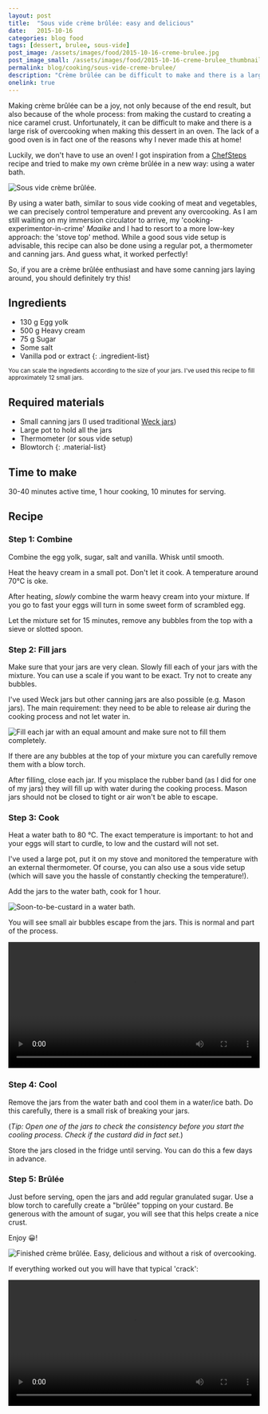 ```yaml
---
layout: post
title:  "Sous vide crème brûlée: easy and delicious"
date:   2015-10-16
categories: blog food
tags: [dessert, brulee, sous-vide]
post_image: /assets/images/food/2015-10-16-creme-brulee.jpg
post_image_small: /assets/images/food/2015-10-16-creme-brulee_thumbnail.jpg
permalink: blog/cooking/sous-vide-creme-brulee/
description: "Crème brûlée can be difficult to make and there is a large risk of overcooking. By using a water bath, this classical dessert becomes very easy to make."
onelink: true
---
```


Making crème brûlée can be a joy, not only because of the end result, but also because of the whole process: from making the custard to creating a nice caramel crust. Unfortunately, it can be difficult to make and there is a large risk of overcooking when making this dessert in an oven. The lack of a good oven is in fact one of the reasons why I never made this at home!

Luckily, we don't have to use an oven! I got inspiration from a [ChefSteps](https://www.chefsteps.com/activities/creme-brulee) recipe and tried to make my own crème brûlée in a new way: using a water bath.  

![Sous vide crème brûlée.](/assets/images/recipes/brulee-result-2.jpg)

By using a water bath, similar to sous vide cooking of meat and vegetables, we can precisely control temperature and prevent any overcooking. As I am still waiting on my immersion circulator to arrive, my 'cooking-experimentor-in-crime' *Maaike* and I had to resort to a more low-key approach: the 'stove top' method. While a good sous vide setup is advisable, this recipe can also be done using a regular pot, a thermometer and canning jars. And guess what, it worked perfectly!

So, if you are a crème brûlée enthusiast and have some canning jars laying around, you should definitely try this!

## Ingredients

- 130 g Egg yolk
- 500 g Heavy cream
- 75 g Sugar
- Some salt
- Vanilla pod or extract
{: .ingredient-list}

<small>You can scale the ingredients according to the size of your jars. I've used this recipe to fill approximately 12 small jars.</small>

## Required materials

- Small canning jars (I used traditional [Weck jars](https://amzn.to/33Mcm4g))
- Large pot to hold all the jars
- Thermometer (or sous vide setup)
- Blowtorch
{: .material-list}

## Time to make

30-40 minutes active time, 1 hour cooking, 10 minutes for serving.

## Recipe

### Step 1: Combine

Combine the egg yolk, sugar, salt and vanilla. Whisk until smooth.

Heat the heavy cream in a small pot. Don't let it cook. A temperature around 70&deg;C is oke.

After heating, *slowly* combine the warm heavy cream into your mixture. If you go to fast your eggs will turn in some sweet form of scrambled egg.

Let the mixture set for 15 minutes, remove any bubbles from the top with a sieve or slotted spoon.

### Step 2: Fill jars

Make sure that your jars are very clean. Slowly fill each of your jars with the mixture. You can use a scale if you want to be exact. Try not to create any bubbles.

I've used Weck jars but other canning jars are also possible (e.g. Mason jars). The main requirement: they need to be able to release air during the cooking process and not let water in.

![Fill each jar with an equal amount and make sure not to fill them completely.](/assets/images/recipes/brulee-filled.jpg)

If there are any bubbles at the top of your mixture you can carefully remove them with a blow torch.

After filling, close each jar. If you misplace the rubber band (as I did for one of my jars) they will fill up with water during the cooking process. Mason jars should not be closed to tight or air won't be able to escape.

### Step 3: Cook

Heat a water bath to 80 &deg;C. The exact temperature is important: to hot and your eggs will start to curdle, to low and the custard will not set.

I've used a large pot, put it on my stove and monitored the temperature with an external thermometer. Of course, you can also use a sous vide setup (which will save you the hassle of constantly checking the temperature!).

Add the jars to the water bath, cook for 1 hour.

![Soon-to-be-custard in a water bath.](/assets/images/recipes/brulee-bath.jpg)

You will see small air bubbles escape from the jars. This is normal and part of the process.

<video width="100%" controls>
  	<source src="/assets/movies/brulee-water-bath_480p.mp4" type="video/mp4">
	Your browser does not support the video tag.
</video>

### Step 4: Cool

Remove the jars from the water bath and cool them in a water/ice bath. Do this carefully, there is a small risk of breaking your jars.

(*Tip: Open one of the jars to check the consistency before you start the cooling process. Check if the custard did in fact set.*)

Store the jars closed in the fridge until serving. You can do this a few days in advance.

### Step 5: Brûlée

Just before serving, open the jars and add regular granulated sugar. Use a blow torch to carefully create a "brûlée" topping on your custard. Be generous with the amount of sugar, you will see that this helps create a nice crust.

Enjoy 😀!

![Finished crème brûlée. Easy, delicious and without a risk of overcooking.](/assets/images/recipes/brulee-result-1.jpg)

If everything worked out you will have that typical 'crack':

<video width="100%" controls>
  	<source src="/assets/movies/brulee-result_480p.mp4" type="video/mp4">
	Your browser does not support the video tag.
</video>

